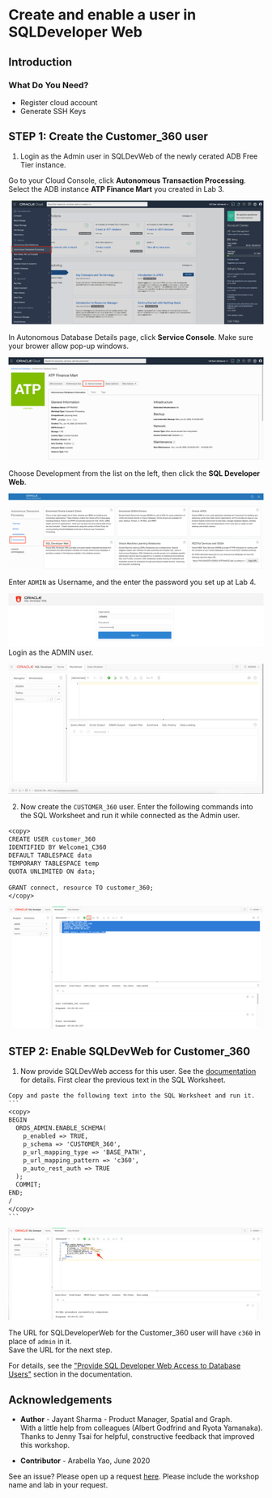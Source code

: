 # Create and enable a user in SQLDeveloper Web

## Introduction

### What Do You Need?
* Register cloud account
* Generate SSH Keys

## STEP 1: Create the Customer_360 user

1. Login as the Admin user in SQLDevWeb of the newly cerated ADB Free Tier instance.

  Go to your Cloud Console, click **Autonomous Transaction Processing**. Select the ADB instance **ATP Finance Mart** you created in Lab 3.
    
  ![](../images/select_ATP.png " ")

  In Autonomous Database Details page, click **Service Console**. Make sure your brower allow pop-up windows.

  ![](../../images/ADB_console.png " ")

  Choose Development from the list on the left, then click the **SQL Developer Web**.

  ![ADB Console Development Page](../images/ADB_ConsoleDevTab.png " ")

  Enter `ADMIN` as Username, and the enter the password you set up at Lab 4.

  ![](../../images/login.png " ")
  Login as the ADMIN user. 

  ![Login as Admin](../images/ADB_SQLDevWebHome.png)

2. Now create the `CUSTOMER_360` user. Enter the following commands into the SQL Worksheet and run it while connected as the Admin user.

  ```
  <copy>
  CREATE USER customer_360 
  IDENTIFIED BY Welcome1_C360 
  DEFAULT TABLESPACE data 
  TEMPORARY TABLESPACE temp 
  QUOTA UNLIMITED ON data;  

  GRANT connect, resource TO customer_360;
  </copy>
  ```

  ![](../images/ADB_SDW_CreateUser_C360.png " ")


## STEP 2: Enable SQLDevWeb for Customer_360

  1. Now provide SQLDevWeb access for this user. See the [documentation](https://docs.oracle.com/en/cloud/paas/autonomous-data-warehouse-cloud/user/sql-developer-web.html#GUID-4B404CE3-C832-4089-B37A-ADE1036C7EEA)
  for details.
    First clear the previous text in the SQL Worksheet. 

    Copy and paste the following text into the SQL Worksheet and run it. 
    ```
    <copy>
    BEGIN
      ORDS_ADMIN.ENABLE_SCHEMA(
        p_enabled => TRUE,
        p_schema => 'CUSTOMER_360',
        p_url_mapping_type => 'BASE_PATH',
        p_url_mapping_pattern => 'c360',
        p_auto_rest_auth => TRUE
      );
      COMMIT;
    END;
    /
    </copy>
    ```

  ![Enable SQLDevWeb for Customer_360](../images/ADB_SDW_EnableLoginFor_C360.png " ")

  The URL for SQLDeveloperWeb for the Customer_360 user will have `c360` in place of `admin` in it.   
  Save the URL for the next step.  

  For details, see the ["Provide SQL Developer Web Access to Database Users"](https://docs.oracle.com/en/cloud/paas/autonomous-data-warehouse-cloud/user/sql-developer-web.html#GUID-4B404CE3-C832-4089-B37A-ADE1036C7EEA) section in the documentation. 


## Acknowledgements ##

- **Author** - Jayant Sharma - Product Manager, Spatial and Graph.  
  With a little help from colleagues (Albert Godfrind and Ryota Yamanaka).  
  Thanks to Jenny Tsai for helpful, constructive feedback that improved this workshop.

- **Contributor** - Arabella Yao, June 2020

See an issue?  Please open up a request [here](https://github.com/oracle/learning-library/issues).   Please include the workshop name and lab in your request.